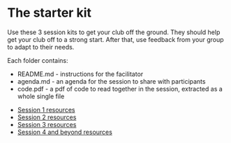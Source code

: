 # The starter kit

Use these 3 session kits to get your club off the ground. They should help get your club off to a strong start. After that, use feedback from your group to adapt to their needs.

Each folder contains:
 - README.md - instructions for the facilitator
 - agenda.md - an agenda for the session to share with participants
 - code.pdf - a pdf of code to read together in the session, extracted as a whole single file

* [Session 1 resources](https://github.com/CodeReadingClubs/Resources/tree/trunk/StarterKit/Session1)
* [Session 2 resources](https://github.com/CodeReadingClubs/Resources/tree/trunk/StarterKit/Session2)
* [Session 3 resources](https://github.com/CodeReadingClubs/Resources/tree/trunk/StarterKit/Session3)
* [Session 4 and beyond resources](https://github.com/CodeReadingClubs/Resources/tree/trunk/StarterKit/Session4-and-beyond)
